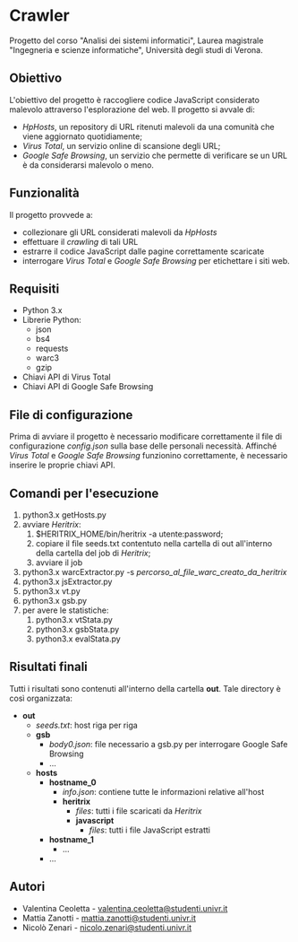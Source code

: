 # Crawler
Progetto del corso "Analisi dei sistemi informatici", Laurea magistrale "Ingegneria e scienze informatiche", 
Università degli studi di Verona.

## Obiettivo
L'obiettivo del progetto è raccogliere codice JavaScript considerato malevolo attraverso l'esplorazione del web.
Il progetto si avvale di:
* *HpHosts*, un repository di URL ritenuti malevoli da una comunità che viene aggiornato
quotidiamente;
* *Virus Total*, un servizio online di scansione degli URL;
* *Google Safe Browsing*, un servizio che permette di verificare se un URL è da considerarsi malevolo o meno.

## Funzionalità
Il progetto provvede a:
* collezionare gli URL considerati malevoli da *HpHosts*
* effettuare il *crawling* di tali URL
* estrarre il codice JavaScript dalle pagine correttamente scaricate
* interrogare *Virus Total* e *Google Safe Browsing* per etichettare i siti web.

## Requisiti
* Python 3.x
* Librerie Python:
    * json
    * bs4
    * requests
    * warc3
    * gzip
* Chiavi API di Virus Total
* Chiavi API di Google Safe Browsing

## File di configurazione
Prima di avviare il progetto è necessario modificare correttamente il file di configurazione *config.json* sulla
base delle personali necessità. Affinché *Virus Total* e *Google Safe Browsing* funzionino correttamente, è
necessario inserire le proprie chiavi API.

## Comandi per l'esecuzione
1. python3.x getHosts.py
2. avviare *Heritrix*:
    1. $HERITRIX_HOME/bin/heritrix -a utente:password;
    2. copiare il file seeds.txt contentuto nella cartella di out all'interno della cartella del job di *Heritrix*;
    3. avviare il job
3. python3.x warcExtractor.py -s *percorso_al_file_warc_creato_da_heritrix*
4. python3.x jsExtractor.py
5. python3.x vt.py
6. python3.x gsb.py
7. per avere le statistiche:
    1. python3.x vtStata.py
    2. python3.x gsbStata.py
    3. python3.x evalStata.py
    
## Risultati finali
Tutti i risultati sono contenuti all'interno della cartella **out**. Tale directory è così organizzata:
* **out**
    * *seeds.txt*: host riga per riga
    * **gsb**
        * *body0.json*: file necessario a gsb.py per interrogare Google Safe Browsing
        * ...
    * **hosts**
        * **hostname_0**
            * *info.json*: contiene tutte le informazioni relative all'host
            * **heritrix**
                * *files*: tutti i file scaricati da *Heritrix*
                * **javascript**
                    * *files*: tutti i file JavaScript estratti
        * **hostname_1**
            * ...
        * ...
    
## Autori
* Valentina Ceoletta - valentina.ceoletta@studenti.univr.it
* Mattia Zanotti - mattia.zanotti@studenti.univr.it
* Nicolò Zenari - nicolo.zenari@studenti.univr.it